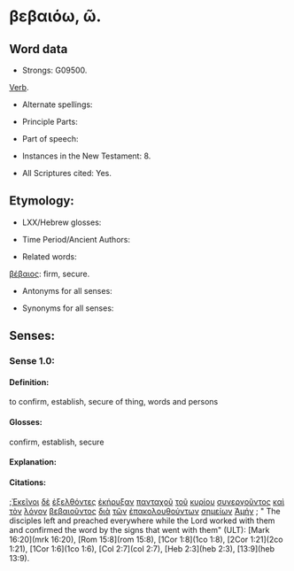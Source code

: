 # βεβαιόω, ῶ.

<!-- Status: S2=NeedsFinalCheck -->
<!-- Lexica used for edits: LN MM -->

## Word data

* Strongs: G09500.

[Verb](http://ugg.readthedocs.io/en/latest/verb.html). 

* Alternate spellings:

* Principle Parts: 

* Part of speech: 


* Instances in the New Testament: 8.

* All Scriptures cited: Yes.

## Etymology: 

* LXX/Hebrew glosses: 

* Time Period/Ancient Authors: 

* Related words: 

[βέβαιος](../G09490/01.md): firm, secure.

* Antonyms for all senses:

* Synonyms for all senses: 

## Senses:

### Sense  1.0: 

#### Definition: 

to confirm, establish, secure of thing, words and persons 

#### Glosses: 

confirm, establish, secure 

#### Explanation: 

#### Citations: 

;[Ἐκεῖνοι](../G15650/01.md) [δὲ](../G11610/01.md) [ἐξελθόντες](../G18310/01.md) [ἐκήρυξαν](../G27840/01.md) [πανταχοῦ](../G38370/01.md) [τοῦ](../G35880/01.md) [κυρίου](../G29620/01.md) [συνεργοῦντος](../G49030/01.md) [καὶ](../G25320/01.md) [τὸν](../G35880/01.md) [λόγον](../G30560/01.md) [βεβαιοῦντος](../G09500/01.md) [διὰ](../G12230/01.md) [τῶν](../G35880/01.md) [ἐπακολουθούντων](../G18720/01.md) [σημείων](../G45920/01.md) [Ἀμήν](../G02810/01.md)
; " The disciples left and preached everywhere while the Lord worked with them and confirmed the word by the signs that went with them" (ULT): 
[Mark 16:20](mrk 16:20), [Rom 15:8](rom 15:8), [1Cor 1:8](1co 1:8), [2Cor 1:21](2co 1:21), [1Cor 1:6](1co 1:6), [Col 2:7](col 2:7), [Heb 2:3](heb 2:3), [13:9](heb 13:9).